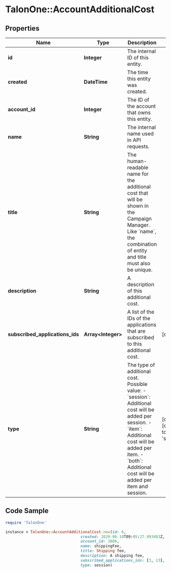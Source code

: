 # TalonOne::AccountAdditionalCost

## Properties

Name | Type | Description | Notes
------------ | ------------- | ------------- | -------------
**id** | **Integer** | The internal ID of this entity. | 
**created** | **DateTime** | The time this entity was created. | 
**account_id** | **Integer** | The ID of the account that owns this entity. | 
**name** | **String** | The internal name used in API requests. | 
**title** | **String** | The human-readable name for the additional cost that will be shown in the Campaign Manager. Like &#x60;name&#x60;, the combination of entity and title must also be unique. | 
**description** | **String** | A description of this additional cost. | 
**subscribed_applications_ids** | **Array&lt;Integer&gt;** | A list of the IDs of the applications that are subscribed to this additional cost. | [optional] 
**type** | **String** | The type of additional cost. Possible value: - &#x60;session&#x60;: Additional cost will be added per session. - &#x60;item&#x60;: Additional cost will be added per item. - &#x60;both&#x60;: Additional cost will be added per item and session.  | [optional] [default to &#39;session&#39;]

## Code Sample

```ruby
require 'TalonOne'

instance = TalonOne::AccountAdditionalCost.new(id: 6,
                                 created: 2020-06-10T09:05:27.993483Z,
                                 account_id: 3886,
                                 name: shippingFee,
                                 title: Shipping fee,
                                 description: A shipping fee,
                                 subscribed_applications_ids: [3, 13],
                                 type: session)
```


